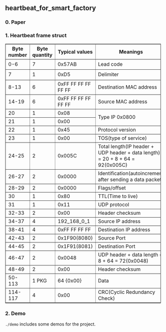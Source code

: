 ## heartbeat_for_smart_factory
### 0. Paper
### 1. Heartbeat frame struct

<table border="1" width="500px" cellspacing="10">
<tr>
  <th align="center">Byte number</th>
  <th align="center">Byte quantity</th>
  <th align="center">Typical values</th>
  <th align="center">Meanings</th>
  <th align="center">Remarks</th>
</tr>
<tr>
  <td>0-6</td>
  <td>7</td>
  <td>0x57AB</td>
  <td>Lead code</td>
  <td rowspan="2" align="center">Frame Header 8 Bytes</td>
</tr>
<tr>
  <td>7</td>
  <td>1</td>
  <td>0xD5</td>
  <td>Delimiter</td>
</tr>
<tr>
  <td>8-13</td>
  <td>6</td>
  <td>0xFF FF FF FF FF FF</td>
  <td>Destination MAC address</td>
  <td rowspan="4" align="center">E II format 14 Bytes</td>
</tr>
<tr>
  <td>14-19</td>
  <td>6</td>
  <td>0xFF FF FF FF FF FF</td>
  <td>Source MAC address</td>
</tr>
<tr>
  <td>20</td>
  <td>1</td>
  <td>0x08</td>
  <td rowspan="2">Type IP 0x0800</td>
</tr>
<tr>
  <td>21</td>
  <td>1</td>
  <td>0x00</td>
</tr>
<tr>
  <td>22</td>
  <td>1</td>
  <td>0x45</td>
  <td>Protocol version</td>
  <td rowspan="10" align="center">IP header 20 Bytes</td>
</tr>
<tr>
  <td>23</td>
  <td>1</td>
  <td>0x00</td>
  <td>TOS(type of service)</td>
</tr>
<tr>
  <td>24-25</td>
  <td>2</td>
  <td>0x005C</td>
  <td>Total length(IP header + UDP header + data length) = 20 + 8 + 64 = 92(0x005C)</td>
</tr>
<tr>
  <td>26-27</td>
  <td>2</td>
  <td>0x0000</td>
  <td>Identification(autoincrement after sending a data packet)</td>
</tr> 
<tr>
  <td>28-29</td>
  <td>2</td>
  <td>0x0000</td>
  <td>Flags/offset</td>
</tr> 
<tr>
  <td>30</td>
  <td>1</td>
  <td>0x80</td>
  <td>TTL(Time to live)</td>
</tr> 
<tr>
  <td>31</td>
  <td>1</td>
  <td>0x11</td>
  <td>UDP protocol</td>
</tr> 
<tr>
  <td>32-33</td>
  <td>2</td>
  <td>0x00</td>
  <td>Header checksum</td>
</tr> 
<tr>
  <td>34-37</td>
  <td>4</td>
  <td>192_168_0_1</td>
  <td>Source IP address</td>
</tr> 
<tr>
  <td>38-41</td>
  <td>4</td>
  <td>0xFF FF FF FF</td>
  <td>Destination IP address</td>
</tr> 
<tr>
  <td>42-43</td>
  <td>2</td>
  <td>0x1F90(8080)</td>
  <td>Source Port</td>
  <td rowspan="4" align="center">UDP Header 8 Bytes</td>
</tr>
<tr>
  <td>44-45</td>
  <td>2</td>
  <td>0x1F91(8081)</td>
  <td>Destination Port</td>
</tr> 
<tr>
  <td>46-47</td>
  <td>2</td>
  <td>0x0048</td>
  <td>UDP header + data length = 8 + 64 = 72(0x0048)</td>
</tr> 
<tr>
  <td>48-49</td>
  <td>2</td>
  <td>0x00</td>
  <td>Header checksum</td>
</tr> 
<tr>
  <td>50-113</td>
  <td>1 PKG</td>
  <td>64 {0x00}</td>
  <td>Data</td>
  <td>1 PKG</td>
</tr>
<tr>
  <td>114-117</td>
  <td>4</td>
  <td>0x00</td>
  <td>CRC(Cyclic Redundancy Check)</td>
  <td>4 Bytes</td>
</tr>
</table>

### 2. Demo
`./demo` includes some demos for the project.		

